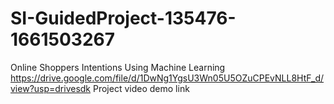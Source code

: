# SI-GuidedProject-135476-1661503267
Online Shoppers Intentions Using Machine Learning
https://drive.google.com/file/d/1DwNg1YgsU3Wn05U5OZuCPEvNLL8HtF_d/view?usp=drivesdk Project video demo link
